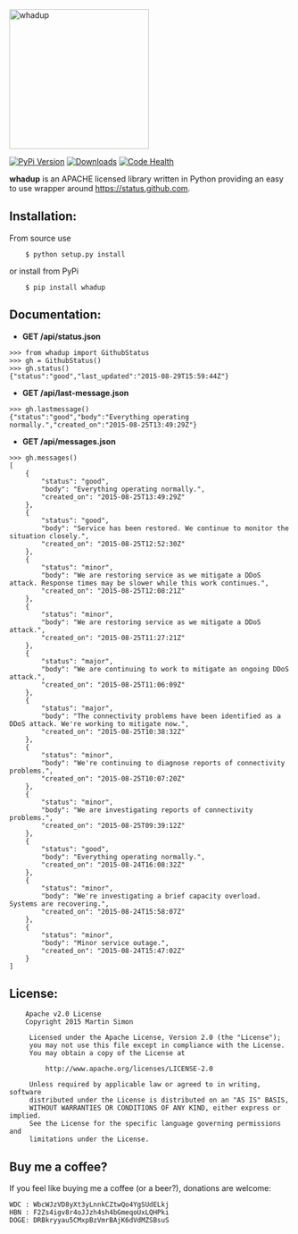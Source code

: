 <img src="https://raw.githubusercontent.com/mrsmn/whadup/master/doc/whadup.jpg" height=250 alt="whadup" title="whadup">

[![PyPi Version](http://img.shields.io/pypi/v/whadup.svg)](https://pypi.python.org/pypi/whadup/)   [![Downloads](http://img.shields.io/pypi/dm/whadup.svg)](https://pypi.python.org/pypi/whadup/)
[![Code Health](https://landscape.io/github/mrsmn/whadup/master/landscape.svg)](https://landscape.io/github/mrsmn/whadup/master)

**whadup** is an APACHE licensed library written in Python providing an easy to use wrapper around https://status.github.com.

## Installation:

From source use

		$ python setup.py install

or install from PyPi

		$ pip install whadup

## Documentation:

- **GET /api/status.json**
```
>>> from whadup import GithubStatus
>>> gh = GithubStatus()
>>> gh.status()
{"status":"good","last_updated":"2015-08-29T15:59:44Z"}
```

- **GET /api/last-message.json**
```
>>> gh.lastmessage()
{"status":"good","body":"Everything operating normally.","created_on":"2015-08-25T13:49:29Z"}
```

- **GET /api/messages.json**
```
>>> gh.messages()
[
	{
		"status": "good", 
		"body": "Everything operating normally.", 
		"created_on": "2015-08-25T13:49:29Z"
	}, 
	{
		"status": "good", 
		"body": "Service has been restored. We continue to monitor the situation closely.", 
		"created_on": "2015-08-25T12:52:30Z"
	}, 
	{
		"status": "minor", 
		"body": "We are restoring service as we mitigate a DDoS attack. Response times may be slower while this work continues.", 
		"created_on": "2015-08-25T12:08:21Z"
	}, 
	{
		"status": "minor", 
		"body": "We are restoring service as we mitigate a DDoS attack.", 
		"created_on": "2015-08-25T11:27:21Z"
	}, 
	{
		"status": "major", 
		"body": "We are continuing to work to mitigate an ongoing DDoS attack.", 
		"created_on": "2015-08-25T11:06:09Z"
	}, 
	{
		"status": "major", 
		"body": "The connectivity problems have been identified as a DDoS attack. We're working to mitigate now.", 
		"created_on": "2015-08-25T10:38:32Z"
	}, 
	{
		"status": "minor", 
		"body": "We're continuing to diagnose reports of connectivity problems.", 
		"created_on": "2015-08-25T10:07:20Z"
	}, 
	{
		"status": "minor", 
		"body": "We are investigating reports of connectivity problems.", 
		"created_on": "2015-08-25T09:39:12Z"
	}, 
	{
		"status": "good", 
		"body": "Everything operating normally.", 
		"created_on": "2015-08-24T16:08:32Z"
	}, 
	{
		"status": "minor", 
		"body": "We're investigating a brief capacity overload. Systems are recovering.", 
		"created_on": "2015-08-24T15:58:07Z"
	}, 
	{
		"status": "minor", 
		"body": "Minor service outage.", 
		"created_on": "2015-08-24T15:47:02Z"
	}
]
```

## License:

```
	Apache v2.0 License
	Copyright 2015 Martin Simon

	 Licensed under the Apache License, Version 2.0 (the "License");
	 you may not use this file except in compliance with the License.
	 You may obtain a copy of the License at

		 http://www.apache.org/licenses/LICENSE-2.0

	 Unless required by applicable law or agreed to in writing, software
	 distributed under the License is distributed on an "AS IS" BASIS,
	 WITHOUT WARRANTIES OR CONDITIONS OF ANY KIND, either express or implied.
	 See the License for the specific language governing permissions and
	 limitations under the License.

```

## Buy me a coffee?

If you feel like buying me a coffee (or a beer?), donations are welcome:

```
WDC : WbcWJzVD8yXt3yLnnkCZtwQo4YgSUdELkj
HBN : F2Zs4igv8r4oJJzh4sh4bGmeqoUxLQHPki
DOGE: DRBkryyau5CMxpBzVmrBAjK6dVdMZSBsuS
```
